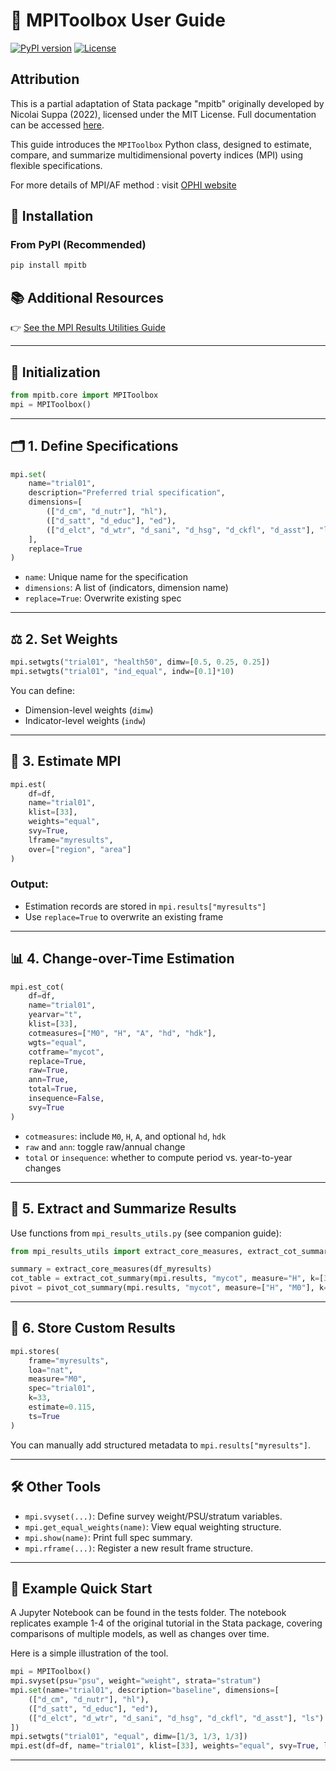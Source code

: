 # 📘 MPIToolbox User Guide

[![PyPI version](https://img.shields.io/pypi/v/mpitb.svg)](https://pypi.org/project/mpitb/)
[![License](https://img.shields.io/github/license/Jo-Lam/mpitb)](LICENSE)

## Attribution

This is a partial adaptation of Stata package "mpitb" originally developed by Nicolai Suppa (2022), licensed under the MIT License. Full documentation can be accessed [here](https://gitlab.com/nsuppa/mpitb).

This guide introduces the `MPIToolbox` Python class, designed to estimate, compare, and summarize multidimensional poverty indices (MPI) using flexible specifications. 

For more details of MPI/AF method : visit [OPHI website](https://ophi.org.uk/global-mpi/2024)

## 🚀 Installation

### From PyPI (Recommended)

```bash
pip install mpitb
```

## 📚 Additional Resources

👉 [See the MPI Results Utilities Guide](utils_guide.md)

---

## 🔧 Initialization

```python
from mpitb.core import MPIToolbox
mpi = MPIToolbox()
```

---

## 🗂️ 1. Define Specifications

```python
mpi.set(
    name="trial01",
    description="Preferred trial specification",
    dimensions=[
        (["d_cm", "d_nutr"], "hl"),
        (["d_satt", "d_educ"], "ed"),
        (["d_elct", "d_wtr", "d_sani", "d_hsg", "d_ckfl", "d_asst"], "ls")
    ],
    replace=True
)
```

- `name`: Unique name for the specification
- `dimensions`: A list of (indicators, dimension name)
- `replace=True`: Overwrite existing spec

---

## ⚖️ 2. Set Weights

```python
mpi.setwgts("trial01", "health50", dimw=[0.5, 0.25, 0.25])
mpi.setwgts("trial01", "ind_equal", indw=[0.1]*10)
```

You can define:
- Dimension-level weights (`dimw`)
- Indicator-level weights (`indw`)

---

## 📏 3. Estimate MPI

```python
mpi.est(
    df=df,
    name="trial01",
    klist=[33],
    weights="equal",
    svy=True,
    lframe="myresults",
    over=["region", "area"]
)
```

### Output:
- Estimation records are stored in `mpi.results["myresults"]`
- Use `replace=True` to overwrite an existing frame

---

## 📊 4. Change-over-Time Estimation

```python
mpi.est_cot(
    df=df,
    name="trial01",
    yearvar="t",
    klist=[33],
    cotmeasures=["M0", "H", "A", "hd", "hdk"],
    wgts="equal",
    cotframe="mycot",
    replace=True,
    raw=True,
    ann=True,
    total=True,
    insequence=False,
    svy=True
)
```

- `cotmeasures`: include `M0`, `H`, `A`, and optional `hd`, `hdk`
- `raw` and `ann`: toggle raw/annual change
- `total` or `insequence`: whether to compute period vs. year-to-year changes

---

## 📁 5. Extract and Summarize Results

Use functions from `mpi_results_utils.py` (see companion guide):

```python
from mpi_results_utils import extract_core_measures, extract_cot_summary, pivot_cot_summary

summary = extract_core_measures(df_myresults)
cot_table = extract_cot_summary(mpi.results, "mycot", measure="H", k=[33])
pivot = pivot_cot_summary(mpi.results, "mycot", measure=["H", "M0"], k=[33, 50])
```

---

## 📌 6. Store Custom Results

```python
mpi.stores(
    frame="myresults",
    loa="nat",
    measure="M0",
    spec="trial01",
    k=33,
    estimate=0.115,
    ts=True
)
```

You can manually add structured metadata to `mpi.results["myresults"]`.

---

## 🛠️ Other Tools

- `mpi.svyset(...)`: Define survey weight/PSU/stratum variables.
- `mpi.get_equal_weights(name)`: View equal weighting structure.
- `mpi.show(name)`: Print full spec summary.
- `mpi.rframe(...)`: Register a new result frame structure.

---

## 🧪 Example Quick Start
A Jupyter Notebook can be found in the tests folder. The notebook replicates example 1-4 of the original tutorial in the Stata package, covering comparisons of multiple models, as well as changes over time. 

Here is a simple illustration of the tool.

```python
mpi = MPIToolbox()
mpi.svyset(psu="psu", weight="weight", strata="stratum")
mpi.set(name="trial01", description="baseline", dimensions=[
    (["d_cm", "d_nutr"], "hl"),
    (["d_satt", "d_educ"], "ed"),
    (["d_elct", "d_wtr", "d_sani", "d_hsg", "d_ckfl", "d_asst"], "ls")
])
mpi.setwgts("trial01", "equal", dimw=[1/3, 1/3, 1/3])
mpi.est(df=df, name="trial01", klist=[33], weights="equal", svy=True, lframe="results")
```

---
